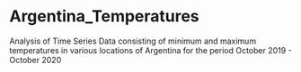 # Argentina_Temperatures
Analysis of Time Series Data consisting of minimum and maximum temperatures in various locations of Argentina for the period October 2019 - October 2020
